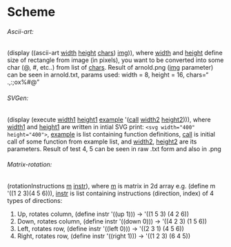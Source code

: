 # Scheme

###### Ascii-art:
(display ((ascii-art <ins>width</ins> <ins>height</ins> <ins>chars</ins>) <ins>img</ins>)),
where <ins>width</ins> and <ins>height</ins> define size of rectangle from image (in pixels), 
you want to be converted into some char (@, #, etc..) from list of <ins>chars</ins>.
Result of arnold.png (<ins>img</ins> parameter) can be seen in arnold.txt, 
params used: width = 8, height = 16, chars=“ .,:;ox%#@”


###### SVGen:
(display (execute <ins>width1</ins> <ins>height1</ins> <ins>example</ins> '(<ins>call</ins> <ins>width2</ins> <ins>height2</ins>))),
where <ins>width1</ins> and <ins>height1</ins> are written in intial SVG print: `<svg width="400" height="400">`,
<ins>example</ins> is list containing function definitions,
<ins>call</ins> is initial call of some function from example list, and <ins>width2</ins>, <ins>height2</ins> are its parameters.
Result of test 4, 5 can be seen in raw .txt form and also in .png


###### Matrix-rotation:
(rotationInstructions <ins>m</ins> <ins>instr</ins>),
where <ins>m</ins> is matrix in 2d array e.g. (define m '((1 2 3)(4 5 6))),
<ins>instr</ins> is list containing instructions (direction, index) of 4 types of directions:
1. Up, rotates column,   (define instr '((up 1)))    -> '((1 5 3) (4 2 6))
2. Down, rotates column, (define instr '((down 0)))  -> '((4 2 3) (1 5 6))
3. Left, rotates row,    (define instr '((left 0)))  -> '((2 3 1) (4 5 6))
4. Right, rotates row,   (define instr '((right 1))) -> '((1 2 3) (6 4 5))
